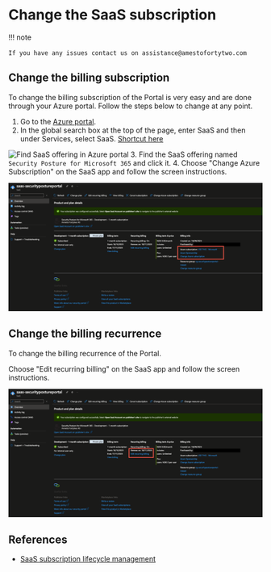# Change the SaaS subscription

!!! note

    If you have any issues contact us on assistance@amestofortytwo.com

## Change the billing subscription

To change the billing subscription of the Portal is very easy and are done through your Azure portal. Follow the steps below to change at any point.

1. Go to the [Azure portal](https://portal.azure.com/#home).
2. In the global search box at the top of the page, enter SaaS and then under Services, select SaaS. [Shortcut here](https://portal.azure.com/#view/HubsExtension/BrowseResourceBlade/resourceType/Microsoft.SaaS%2Fresources)

![Find SaaS offering in Azure portal](https://learn.microsoft.com/en-us/marketplace/media/saas-subscription-lifecycle-management/global-search-window.png)
3. Find the SaaS offering named ```Security Posture for Microsoft 365``` and click it.
4. Choose "Change Azure Subscription" on the SaaS app and follow the screen instructions.

![Change Azure subscription](media/03b_changesubscription.png)

## Change the billing recurrence

To change the billing recurrence of the Portal.

Choose "Edit recurring billing" on the SaaS app and follow the screen instructions.

![Edit recurring billing](media/03b_changesubscription-1.png)

## References

- [SaaS subscription lifecycle management](https://learn.microsoft.com/en-us/marketplace/saas-subscription-lifecycle-management)
